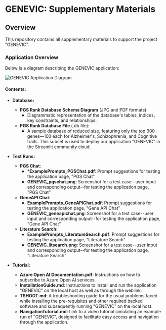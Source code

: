 # GENEVIC: Supplementary Materials

## Overview
This repository contains all supplementary materials to support the project "GENEVIC".
### Application Overview

Below is a diagram describing the GENEVIC application:

![GENEVIC Application Diagram](GraphicalAbstract.png)

#### Contents:

- **Database:**
  - **PGS Rank Database Schema Diagram** (JPG and PDF formats): 
    - Diagrammatic representation of the database's tables, indices, key constraints, and relationships.
  - **PGS Rank Database File** (.db file): 
    - A sample database of reduced size, featuring only the top 300 genes—100 each for Alzheimer's, Schizophrenia, and Cognitive traits. This subset is used to deploy our application "GENEVIC" in the Streamlit community cloud.

- **Test Runs:**
  - **PGS Chat**:
      - ***ExamplePrompts_PGSChat.pdf**: Prompt suggestions for testing the application page, "PGS Chat"
      - **GENEVIC_pgschat.png**: Screenshot for a test case--user input and corresponding output--for testing the application page, "PGS Chat"
  - **GeneAPI Chat**:
      - **ExamplePrompts_GeneAPIChat.pdf**: Prompt suggestions for testing the application page, "Gene API Chat"
      - **GENEVIC_geneapichat.png**: Screenshot for a test case--user input and corresponding output--for testing the application page, "Gene API Chat"
   - **Literature Search**:
      - **ExamplePrompts_LiteratureSearch.pdf**: Prompt suggestions for testing the application page, "Literature Search"   
      - **GENEVIC_litsearch.png**: Screenshot for a test case--user input and corresponding output--for testing the application page, "Literature Search"

 

- **Tutorial:**  
  - **Azure Open AI Documentation.pdf**: Instructions on how to subscribe to Azure Open AI services.
  - **InstallationGuide.md**: Instructions to install and run the application "GENEVIC" on the local host as well as through the weblink.
  - **TSHOOT.md**: A troubleshooting guide for the usual problems faced while installing the pre-requisites and other required backed software and subsequently running "GENEVIC" on the local host.
  - **NavigationTutorial.md**: Link to a video tutorial simulating an example run of "GENEVIC", designed to facilitate easy access and navigation through the application.

